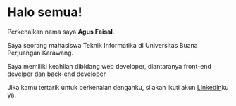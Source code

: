 # Halo semua! 

Perkenalkan nama saya **Agus Faisal**.<br>

Saya seorang mahasiswa Teknik Informatika di Universitas Buana Perjuangan Karawang.<br>

Saya memiliki keahlian dibidang web developer, diantaranya front-end develper dan back-end developer<br>

Jika kamu tertarik untuk berkenalan denganku, silakan ikuti akun [Linkedin](https://www.linkedin.com/in/muhamad-faisal-8a0332351/)ku ya.
